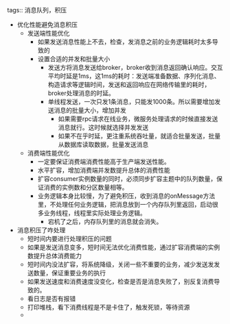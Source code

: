 tags:: 消息队列，积压

- 优化性能避免消息积压
	- 发送端性能优化
		- 如果发送消息性能上不去，检查，发消息之前的业务逻辑耗时太多导致的
		- 设置合适的并发和批量大小
			- 发送方将消息发送给broker，broker收到消息返回确认响应。交互平均时延是1ms，这1ms的耗时：发送端准备数据、序列化消息、构造请求等逻辑时间，发送和返回响应在网络传输里的耗时，broker处理消息的时延。
			- 单线程发送，一次只发1条消息，只能发1000条。所以需要增加发送消息的批量大小，增加并发
				- 如果需要rpc请求在线业务，微服务处理请求的时候直接发送消息就行。这时候就选择并发发送
				- 如果不在乎时延，更注重系统吞吐量，就适合批量发送，批量从数据库读取数据，批量发送消息
	- 消费端性能优化
		- 一定要保证消费端消费性能高于生产端发送性能。
		- 水平扩容，增加消费端并发数提升总体的消费性能
		- 扩容consumer实例数量的同时，必须同步扩容主题中的队列数量，保证消费的实例数和分区数量相等。
		- 业务逻辑本身比较慢，为了避免积压，收到消息的onMessage方法里，不处理任何业务逻辑，把消息放到一个内存队列里返回，启动很多业务线程，线程里实际处理业务逻辑。
			- 宕机了之后，内存队列里的消息就会消失。
- 消息积压了咋处理
	- 短时间内要进行处理积压的问题
	- 如果是发送消息变多，短时间无法优化消费性能，通过扩容消费端的实例数提升总体消费能力
	- 短时间内没法扩容，将系统降级，关闭一些不重要的业务，减少发送发发送数量，保证重要业务的执行
	- 如果发送速度和消费速度没变化，检查是否是消息失败了，别反复消费导致的。
	- 看日志是否有报错
	- 打印堆栈，看下消费线程是不是卡住了，触发死锁，等待资源
	-